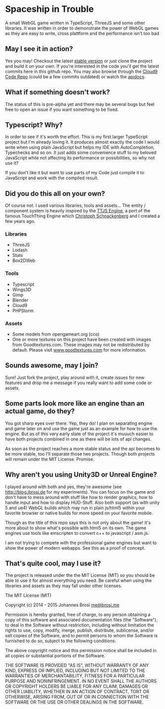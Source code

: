 # Spaceship in Trouble

A small WebGL game written in TypeScript, ThreeJS and some other libraries.
It was written in order to demonstrate the power of WebGL games as they are easy to write,
cross plattform and the performance isn't too bad

## May I see it in action?

Yes you may! Checkout the latest [stable version](http://jbrosi.github.io/spaceshipintrouble/demo/) or just clone the
project and build it on your own. If you're interested in the code you'll get the latest commits here in this github repo.
You may also browse through the [Cloud9 Code Repo](https://c9.io/jbrosi/spaceshipintrouble) (could be a few commits outdated)
or watch the [apidocs](http://jbrosi.github.io/spaceshipintrouble/api).

## What if something doesn't work?

The status of this is pre-alpha yet and there may be several bugs but feel free
to open an issue if you want something to be fixed.

## Typescript? Why?

In order to see if it's worth the effort. This is my first larger TypeScript project but I'm already loving it. It
produces almost exactly the code I would write when using plain JavaScript but helps my IDE with AutoCompletion, Typechecks
and so on. It just adds some convenience stuff to my beloved JavaScript while not affecting its performance or possibilities,
so why not use it?

If you don't like it but want to use parts of my Code just compile it to JavaScript and work with the compiled result.

## Did you do this all on your own?

Of course not. I used various libraries, tools and assets... The entity / component system is heavily inspired by the
[TTJS Engine](https://github.com/CSchnackenberg/TTjs), a port of the famous TouchThing Engine which
[Christoph Schnackenberg](https://github.com/CSchnackenberg) and I created a few years ago.

### Libraries

- ThreeJS
- Lodash
- Stats
- Box2DWeb


### Tools

- Typescript
- Wings3D
- Gimp
- Blender
- Cloud9
- PHPStorm

### Assets

- Some models from opengameart.org (cco)
- One or more textures on this project have been created with images from Goodtextures.com. These images may not be redistributed by default. Please visit www.goodtextures.com for more information.


## Sounds awesome, may I join?

Sure! Just fork the project, play around with it, create issues for new features and drop me a message if you really
want to add some code or assets.


## Some parts look more like an engine than an actual game, do they?

You got sharp eyes over there. Yep, they do! I plan on separating engine and game later on and use the game
just as an example for how to use the engine. But as of this very early state of the project it's muuuch easier
to have both projects combined in one as there will be lots of api changes.

As soon as the project reaches a more stable status and the api becomes to be more stable, too I'll separate those
two projects. Though both projects will remain under the MIT License. Promise.


## Why aren't you using Unity3D or Unreal Engine?

I played around with both and yes, they're awesome (see http://blog.jbrosi.de for my experiments). You can focus on
the game and don't  have to mess around with stuff like how to render graphics, how to handle input and how to display
HUD-Stuff. Also both support (as with unity 5 and ue4) WebGL builds which may run in plain js/html5 within your favorite
browser or native builds for more speed on your favorite mobile.

Though as the title of this repo says this is not only about the game! It's more about to show what's possible with html5 on its own.
The game engines use tools like emscripten to convert c++ to javascript / asm.js.

I am not trying to compete with the professional game engines but want to show the power of modern webapps. See this
as a proof of concept.


## That's quite cool, may I use it?

The project is released under the the MIT License (MIT) so you should be able
to use it for almost everything you need. Be careful when using the libraries and
assets as they may fall under other licenses.


The MIT License (MIT)

Copyright (c) 2014 - 2015 Johannes Brosi <me@brosi.me>

Permission is hereby granted, free of charge, to any person obtaining a copy
of this software and associated documentation files (the "Software"), to deal
in the Software without restriction, including without limitation the rights
to use, copy, modify, merge, publish, distribute, sublicense, and/or sell
copies of the Software, and to permit persons to whom the Software is
furnished to do so, subject to the following conditions:

The above copyright notice and this permission notice shall be included in
all copies or substantial portions of the Software.

THE SOFTWARE IS PROVIDED "AS IS", WITHOUT WARRANTY OF ANY KIND, EXPRESS OR
IMPLIED, INCLUDING BUT NOT LIMITED TO THE WARRANTIES OF MERCHANTABILITY,
FITNESS FOR A PARTICULAR PURPOSE AND NONINFRINGEMENT. IN NO EVENT SHALL THE
AUTHORS OR COPYRIGHT HOLDERS BE LIABLE FOR ANY CLAIM, DAMAGES OR OTHER
LIABILITY, WHETHER IN AN ACTION OF CONTRACT, TORT OR OTHERWISE, ARISING FROM,
OUT OF OR IN CONNECTION WITH THE SOFTWARE OR THE USE OR OTHER DEALINGS IN
THE SOFTWARE.

